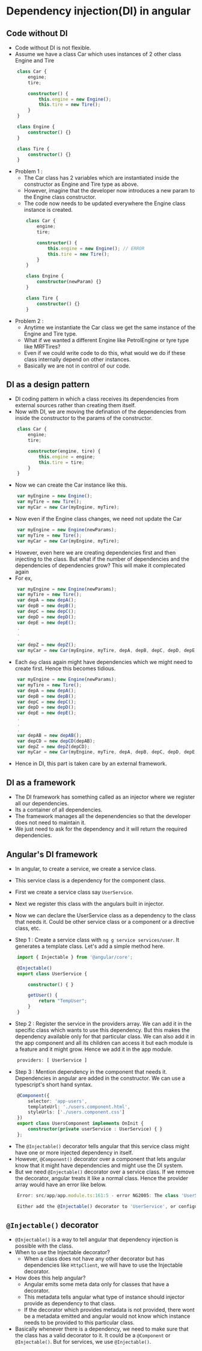 # Dependency injection(DI) in angular

## Code without DI

* Code without DI is not flexible.
* Assume we have a class Car which uses instances of 2 other class Engine and Tire
```typescript
    class Car {
        engine;
        tire;

        constructor() {
            this.engine = new Engine();
            this.tire = new Tire();
        }
    }

    class Engine {
        constructor() {}
    }

    class Tire {
        constructor() {}
    }
```
* Problem 1 :
    * The Car class has 2 variables which are instantiated inside the constructor as Engine and Tire type as above.
    * However, imagine that the developer now introduces a new param to the Engine class constructor.
    * The code now needs to be updated everywhere the Engine class instance is created.
    ```typescript
        class Car {
            engine;
            tire;

            constructor() {
                this.engine = new Engine(); // ERROR
                this.tire = new Tire();
            }
        }

        class Engine {
            constructor(newParam) {}
        }

        class Tire {
            constructor() {}
        }
    ```
* Problem 2 :
    * Anytime we instantiate the Car class we get the same instance of the Engine and Tire type.
    * What if we wanted a different Engine like PetrolEngine or tyre type like MRFTires?
    * Even if we could write code to do this, what would we do if these class internally depend on other instances.
    * Basically we are not in control of our code.

## DI as a design pattern

* DI coding pattern in which a class receives its dependencies from external sources rather than creating them itself.
* Now with DI, we are moving the defination of the dependencies from inside the constructor to the params of the constructor.
```typescript
    class Car {
        engine;
        tire;

        constructor(engine, tire) {
            this.engine = engine;
            this.tire = tire;
        }
    }
```
* Now we can create the Car instance like this.
```typescript
    var myEngine = new Engine();
    var myTire = new Tire();
    var myCar = new Car(myEngine, myTire);
```
* Now even if the Engine class changes, we need not update the Car
```typescript
    var myEngine = new Engine(newParams);
    var myTire = new Tire();
    var myCar = new Car(myEngine, myTire);
```
* However, even here we are creating dependencies first and then injecting to the class. But what if the number of dependencies and the dependencies of dependencies grow? This will make it complecated again
* For ex,
```typescript
    var myEngine = new Engine(newParams);
    var myTire = new Tire();
    var depA = new depA();
    var depB = new depB();
    var depC = new depC();
    var depD = new depD();
    var depE = new depE();
    .
    .
    .
    var depZ = new depZ();
    var myCar = new Car(myEngine, myTire, depA, depB, depC, depD, depE, ...., depZ);
```
* Each `dep` class again might have dependencies which we might need to create first. Hence this becomes tidious.
```typescript
    var myEngine = new Engine(newParams);
    var myTire = new Tire();
    var depA = new depA();
    var depB = new depB();
    var depC = new depC();
    var depD = new depD();
    var depE = new depE();
    .
    .
    .
    var depAB = new depAB();
    var depCD = new depCD(depAB);
    var depZ = new depZ(depCD);
    var myCar = new Car(myEngine, myTire, depA, depB, depC, depD, depE, ...., depZ);
```
* Hence in DI, this part is taken care by an external framework.

## DI as a framework

* The DI framework has something called as an injector where we register all our dependencies.
* Its a container of all dependencies.
* The framework manages all the depenendencies so that the developer does not need to maintain it.
* We just need to ask for the dependency and it will return the required dependencies.
 
## Angular's DI framework

* In angular, to create a service, we create a service class.
* This service class is a dependency for the component class.
* First we create a service class say `UserService`.
* Next we register this class with the angulars built in injector.
* Now we can declare the UserService class as a dependency to the class that needs it. Could be other service class or a component or a directive class, etc.

* Step 1 : Create a service class with `ng g service services/user`. It generates a template class. Let's add a simple method here.
```typescript
    import { Injectable } from '@angular/core';

    @Injectable()
    export class UserService {

        constructor() { }

        getUser() {
            return "TempUser";
        }
    }
```
* Step 2 : Register the service in the providers array. We can add it in the specific class which wants to use this dependency. But this makes the dependency available only for that particular class. We can also add it in the app component and all its children can access it but each module is a feature and it might grow. Hence we add it in the app module.
```typescript
    providers: [ UserService ]
```

* Step 3 : Mention dependency in the component that needs it. Dependencies in angular are added in the constructor. We can use a typescript's short hand syntax.
```typescript
    @Component({
        selector: 'app-users',
        templateUrl: './users.component.html',
        styleUrls: ['./users.component.css']
    })
    export class UsersComponent implements OnInit {
        constructor(private userService : UserService) { }
    };

```
* The `@Injectable()` decorator tells angular that this service class might have one or more injected dependency in itself.
* However, `@Component()` decorator over a component that lets angular know that it might have dependencies and might use the DI system.
* But we need `@Injectable()` decorator over a service class. If we remove the decorator, angular treats it like a normal class. Hence the provider array would have an error like below.
```typescript
    Error: src/app/app.module.ts:161:5 - error NG2005: The class 'UserService' cannot be created via dependency injection, as it does not have an Angular decorator. This will result in an error at runtime.

    Either add the @Injectable() decorator to 'UserService', or configure a different provider (such as a provider with 'useFactory').
```

## `@Injectable()` decorator

* `@Injectable()` is a way to tell angular that dependency injection is possible with the class.
* When to use the Injectable decorator?
    * When a class does not have any other decorator but has dependencies like `HttpClient`, we will have to use the Injectable decorator.
* How does this help angular?
    * Angular emits some meta data only for classes that have a decorator. 
    * This metadata tells angular what type of instance should injector provide as dependency to that class.
    * If the decorator which provides metadata is not provided, there wont be a metadata emitted and angular would not know which instance needs to be provided to this particular class.
* Basically whenever there is a dependency, we need to make sure that the class has a valid decorator to it. It could be a `@Component` or `@Injectable()`. But for services, we use `@Injectable()`.